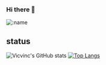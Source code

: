 ### Hi there 👋
![:name](https://count.getloli.com/get/@vicvinc)

<!--
**vicvinc/vicvinc** is a ✨ _special_ ✨ repository because its `README.md` (this file) appears on your GitHub profile.

Here are some ideas to get you started:

- 🔭 I’m currently working on ...
- 🌱 I’m currently learning ...
- 👯 I’m looking to collaborate on ...
- 🤔 I’m looking for help with ...
- 💬 Ask me about ...
- 📫 How to reach me: ...
- 😄 Pronouns: ...
- ⚡ Fun fact: ...
-->

## status
![Vicvinc's GitHub stats](https://github-readme-stats.vercel.app/api?username=vicvinc&count_private=true)
[![Top Langs](https://github-readme-stats.vercel.app/api/top-langs/?username=vicvinc&layout=compact)](https://github.com/vicvinc/github-readme-stats)


